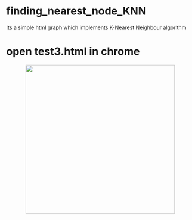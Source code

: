 # finding_nearest_node_KNN
Its a simple html graph which implements K-Nearest Neighbour algorithm


# open test3.html in chrome


<div align="center">
    <img src="file:///home/pavan/Pictures/ss.png" width="400px"</img> 
</div>

